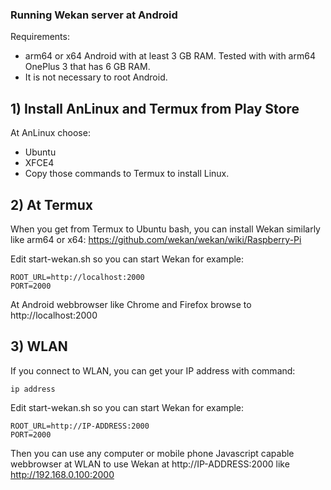 ### Running Wekan server at Android

Requirements:
- arm64 or x64 Android with at least 3 GB RAM. Tested with with arm64 OnePlus 3 that has 6 GB RAM.
- It is not necessary to root Android.

## 1) Install AnLinux and Termux from Play Store

At AnLinux choose:
- Ubuntu
- XFCE4
- Copy those commands to Termux to install Linux.

## 2) At Termux

When you get from Termux to Ubuntu bash, you can install Wekan similarly like arm64 or x64:
https://github.com/wekan/wekan/wiki/Raspberry-Pi

Edit start-wekan.sh so you can start Wekan for example:
```
ROOT_URL=http://localhost:2000
PORT=2000
```
At Android webbrowser like Chrome and Firefox browse to http://localhost:2000

## 3) WLAN

If you connect to WLAN, you can get your IP address with command:
```
ip address
```
Edit start-wekan.sh so you can start Wekan for example:
```
ROOT_URL=http://IP-ADDRESS:2000
PORT=2000
```
Then you can use any computer or mobile phone Javascript capable webbrowser at WLAN to use Wekan at http://IP-ADDRESS:2000 like http://192.168.0.100:2000